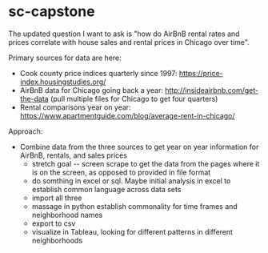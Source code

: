 # sc-capstone

The updated question I want to ask is "how do AirBnB rental rates and prices correlate with house sales and rental prices in Chicago over time".

Primary sources for data are here:  
* Cook county price indices quarterly since 1997:  https://price-index.housingstudies.org/
* AirBnB data for Chicago going back a year:  http://insideairbnb.com/get-the-data (pull multiple files for Chicago to get four quarters)
* Rental comparisons year on year:  https://www.apartmentguide.com/blog/average-rent-in-chicago/

Approach:
* Combine data from the three sources to get year on year information for AirBnB, rentals, and sales prices
   * stretch goal -- screen scrape to get the data from the pages where it is on the screen, as opposed to provided in file format
   * do somthing in excel or sql.  Maybe initial analysis in excel to establish common language across data sets
   * import all three
   * massage in python  establish commonality for time frames and neighborhood names
   * export to csv
   * visualize in Tableau, looking for different patterns in different neighborhoods
